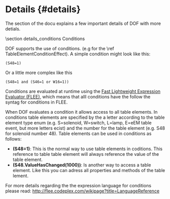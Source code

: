 ﻿Details {#details}
================

The section of the docu explains a few important details of DOF with more detials.

\section details_conditions Conditions

DOF supports the use of conditions. (e.g for the \ref TableElementConditionEffect). A simple condition might look like this:
~~~~~~~~~~~~~~~~~~
(S48=1)
~~~~~~~~~~~~~~~~~~
Or a little more complex like this
~~~~~~~~~~~~~~~~~~
(S48=1 and (S46=1 or W16=1))
~~~~~~~~~~~~~~~~~~

Conditions are evaluated at runtime using the <a href="http://flee.codeplex.com/">Fast Lightweight Expression Evaluator (FLEE)</a>, which means that alll conditions have the follow the syntag for conditions in FLEE.

When DOF evaluates a condition it allows access to all table elements. In conditions table elements are specified by the a letter according to the table element type enum (e.g. S=solenoid, W=switch, L=lamp, E=eEM table event, but more letters ecist) and the number for the table element (e.g. S48 for solenoid number 48). Table elements can be used in conditions as follows:

* __(S48=1)__: This is the normal way to use table elements in coditions. This reference to table table element will always reference the value of the table element.
* __(S48.ValueHasChanged(1000))__: Is another way to access a table element. Like this you can adress all properties and methods of the table lement.

For more details regarding the the expression language for conditions please read: http://flee.codeplex.com/wikipage?title=LanguageReference

